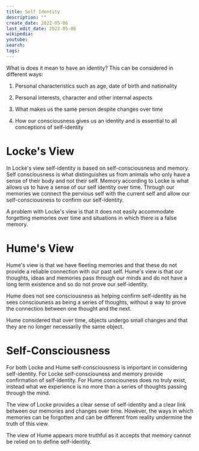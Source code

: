 ```yaml
---
title: Self Identity
description: ""
create_date: 2022-05-06
last_edit_date: 2022-05-06
wikipedia: 
youtube: 
search: 
tags:
---
```

What is does it mean to have an identity?  This can be considered in different ways:

1. Personal characteristics such as age, date of birth and nationality

2. Personal interests, character and other internal aspects

3. What makes us the same person despite changes over time

4. How our consciousness gives us an identity and is essential to all conceptions of self-identity

# Locke's View
In Locke's view self-identity is based on self-consciousness and memory.  Self consciousness is what distinguishes us from animals who only have a sense of their body and not their self.  Memory according to Locke is what allows us to have a sense of our self identity over time.  Through our memories we connect the pervious self with the current self and allow our self-consciousness to confirm our self-identity.

A problem with Locke's view is that it does not easily accommodate forgetting memories over time and situations in which there is a false memory.

# Hume's View
Hume's view is that we have fleeting memories and that these do not provide a reliable connection with our past self.  Hume's view is that our thoughts, ideas and memories pass through our minds and do not have a long term existence and so do not prove our self-identity.

Hume does not see consciousness as helping confirm self-identity as he sees consciouness as being a series of thoughts, without a way to prove the connection between one thought and the next.

Hume considered that over time, objects undergo small changes and that they are no longer necessarily the same object.

# Self-Consciousness
For both Locke and Hume self-consciousness is important in considering self-identity.  For Locke self-consciouness and memory provide confirmation of self-identity.  For Hume consciouness does no truly exist, instead what we experience is no more than a series of thoughts passing through the mind.

The view of Locke provides a clear sense of self-identity and a clear link between our memories and changes over time.  However, the ways in which memories can be forgotten and can be different from reality undermine the truth of this view.

The view of Hume appears more truthful as it accepts that memory cannot be relied on to define self-identity.